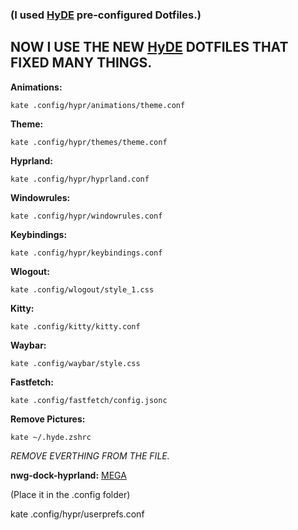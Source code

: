 ### **(I used [HyDE](https://github.com/prasanthrangan/hyprdots) pre-configured Dotfiles.)**

## **NOW I USE THE NEW [HyDE](https://github.com/HyDE-Project/HyDE) DOTFILES THAT FIXED MANY THINGS.**

**Animations:**
```
kate .config/hypr/animations/theme.conf
```

**Theme:**
```
kate .config/hypr/themes/theme.conf
```

**Hyprland:**
```
kate .config/hypr/hyprland.conf
```

**Windowrules:**
```
kate .config/hypr/windowrules.conf
```

**Keybindings:**
```
kate .config/hypr/keybindings.conf
```

**Wlogout:**
```
kate .config/wlogout/style_1.css
```

**Kitty:**
```
kate .config/kitty/kitty.conf
```

**Waybar:**
```
kate .config/waybar/style.css
```

**Fastfetch:**
```
kate .config/fastfetch/config.jsonc
```

**Remove Pictures:**
```
kate ~/.hyde.zshrc
```
*REMOVE EVERTHING FROM THE FILE.*

**nwg-dock-hyprland:**
[MEGA](https://mega.nz/file/cSNEhRhb#jxmF_KzI-h995l6FWFi3djIuuB-Xf-EDw1xn2Z-yFSs)

(Place it in the .config folder)

kate .config/hypr/userprefs.conf
